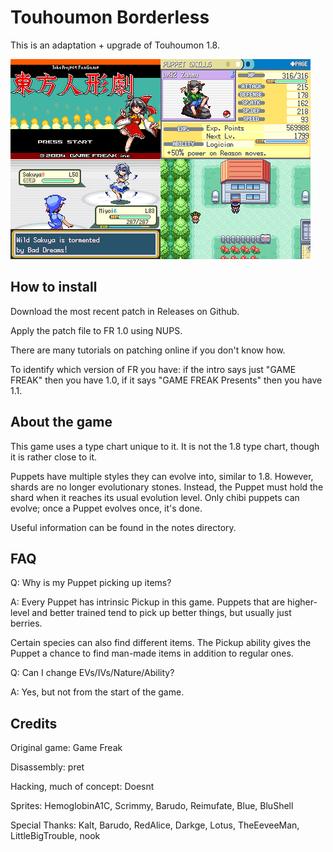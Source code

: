 # Touhoumon Borderless

This is an adaptation + upgrade of Touhoumon 1.8.


![s1](screenshots.png)


## How to install

Download the most recent patch in Releases on Github.

Apply the patch file to FR 1.0 using NUPS.

There are many tutorials on patching online if you don't know how.

To identify which version of FR you have: if the intro says just "GAME FREAK" then you have 1.0, if it says "GAME FREAK Presents" then you have 1.1.


## About the game

This game uses a type chart unique to it. It is not the 1.8 type chart, though it is rather close to it.

Puppets have multiple styles they can evolve into, similar to 1.8. However, shards are no longer evolutionary stones. Instead, the Puppet must hold the shard when it reaches its usual evolution level. Only chibi puppets can evolve; once a Puppet evolves once, it's done.

Useful information can be found in the notes directory.


## FAQ

Q: Why is my Puppet picking up items?

A: Every Puppet has intrinsic Pickup in this game. Puppets that are higher-level and better trained tend to pick up better things, but usually just berries.

Certain species can also find different items. The Pickup ability gives the Puppet a chance to find man-made items in addition to regular ones.


Q: Can I change EVs/IVs/Nature/Ability?

A: Yes, but not from the start of the game.


## Credits

Original game: Game Freak

Disassembly: pret

Hacking, much of concept: Doesnt

Sprites: HemoglobinA1C, Scrimmy, Barudo, Reimufate, Blue, BluShell

Special Thanks: Kalt, Barudo, RedAlice, Darkge, Lotus, TheEeveeMan, LittleBigTrouble, nook

